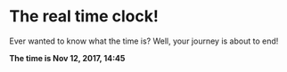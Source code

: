 # The real time clock!

Ever wanted to know what the time is? Well, your journey is about to end!

**The time is Nov 12, 2017, 14:45**